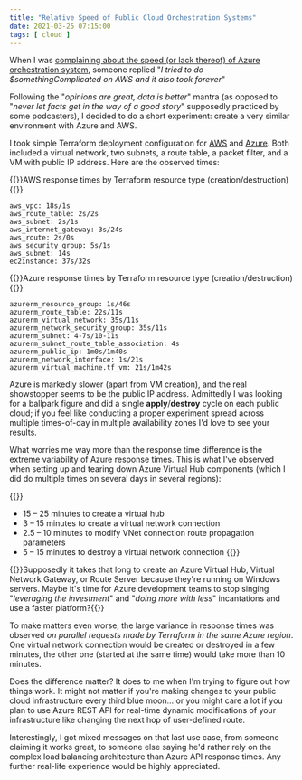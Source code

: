 ```yaml
---
title: "Relative Speed of Public Cloud Orchestration Systems"
date: 2021-03-25 07:15:00
tags: [ cloud ]
---
```

When I was [complaining about the speed (or lack thereof) of Azure orchestration system](https://twitter.com/ioshints/status/1371731265024618499), someone replied "*I tried to do $somethingComplicated on AWS and it also took forever*"

Following the "*opinions are great, data is better*" mantra (as opposed to "*never let facts get in the way of a good story*" supposedly practiced by some podcasters), I decided to do a short experiment: create a very similar environment with Azure and AWS.

I took simple Terraform deployment configuration for [AWS](https://github.com/ipspace/pubcloud/tree/master/Deployment/AWS/Terraform) and [Azure](https://github.com/ipspace/pubcloud/tree/master/Deployment/Azure/Terraform). Both included a virtual network, two subnets, a route table, a packet filter, and a VM with public IP address. Here are the observed times:
<!--more-->
{{<cc>}}AWS response times by Terraform resource type (creation/destruction){{</cc>}}
```
aws_vpc: 18s/1s
aws_route_table: 2s/2s
aws_subnet: 2s/1s
aws_internet_gateway: 3s/24s
aws_route: 2s/0s
aws_security_group: 5s/1s
aws_subnet: 14s
ec2instance: 37s/32s
```

{{<cc>}}Azure response times by Terraform resource type (creation/destruction){{</cc>}}
```
azurerm_resource_group: 1s/46s
azurerm_route_table: 22s/11s
azurerm_virtual_network: 35s/11s
azurerm_network_security_group: 35s/11s
azurerm_subnet: 4-7s/10-11s
azurerm_subnet_route_table_association: 4s
azurerm_public_ip: 1m0s/1m40s
azurerm_network_interface: 1s/21s
azurerm_virtual_machine.tf_vm: 21s/1m42s
```

Azure is markedly slower (apart from VM creation), and the real showstopper seems to be the public IP address. Admittedly I was looking for a ballpark figure and did a single **apply**/**destroy** cycle on each public cloud; if you feel like conducting a proper experiment spread across multiple times-of-day in multiple availability zones I'd love to see your results.

What worries me way more than the response time difference is the extreme variability of Azure response times. This is what I've observed when setting up and tearing down Azure Virtual Hub components (which I did do multiple times on several days in several regions):

{{<long-quote>}}
* 15 – 25 minutes to create a virtual hub
* 3 – 15 minutes to create a virtual network connection
* 2.5 – 10 minutes to modify VNet connection route propagation parameters
* 5 – 15 minutes to destroy a virtual network connection
{{</long-quote>}}

{{<note>}}Supposedly it takes that long to create an Azure Virtual Hub, Virtual Network Gateway, or Route Server because they're running on Windows servers. Maybe it's time for Azure development teams to stop singing "*leveraging the investment*" and "*doing more with less*" incantations and use a faster platform?{{</note>}}

To make matters even worse, the large variance in response times was observed *on parallel requests made by Terraform in the same Azure region*. One virtual network connection would be created or destroyed in a few minutes, the other one (started at the same time) would take more than 10 minutes.

Does the difference matter? It does to me when I'm trying to figure out how things work. It might not matter if you're making changes to your public cloud infrastructure every third blue moon... or you might care a lot if you plan to use Azure REST API for real-time dynamic modifications of your infrastructure like changing the next hop of user-defined route. 

Interestingly, I got mixed messages on that last use case, from someone claiming it works great, to someone else saying he'd rather rely on the complex load balancing architecture than Azure API response times. Any further real-life experience would be highly appreciated.
